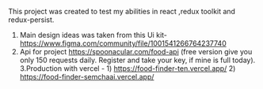 This project was created to test my abilities in react ,redux toolkit and redux-persist.
1. Main design ideas was taken from this Ui kit- https://www.figma.com/community/file/1001541266764237740
2. Api for project https://spoonacular.com/food-api (free version give you only 150 requests daily. 
Register and take your key, if mine is full today).
3.Production with vercel - 1) https://food-finder-ten.vercel.app/ 2) https://food-finder-semchaai.vercel.app/
